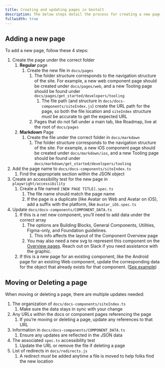 ```yaml
---
title: Creating and updating pages in Gestalt
description: The below steps detail the process for creating a new page, as well as considerations when moving or deleting a page
fullwidth: true
---
```


## Adding a new page

To add a new page, follow these 4 steps:


1. Create the page under the correct folder
    1. **Regular** page
        1. Create the new file in `docs/pages`
            1. The folder structure corresponds to the navigation structure of the site. For example, a new web component page should be created under `docs/pages/web`, and a new Tooling page should be found under `docs/pages/get_started/developers/tooling`
                1. The file path (and structure in `docs/docs-components/siteIndex.js`) create the URL path for the page, so both the file location and `siteIndex` structure *must* be accurate to get the expected URL
            2. Pages that do not fall under a main tab, like Roadmap, live at the root of `docs/pages`
    2. **Markdown** Page
        1. Create the file under the correct folder in `docs/markdown`
            1. The folder structure corresponds to the navigation structure of the site. For example, a new iOS component page should be created under `docs/markdown/ios`, and a new Tooling page should be found under `docs/markdown/get_started/developers/tooling`
2. Add the page name to `docs/docs-components/siteIndex.ts`
    1. Find the appropriate section within the JSON object
3. Create an accessibility test for the new page in `playwright/accessibility`
    1. Create a file named `[NEW PAGE TITLE].spec.ts`
        1. The file name should match the page name
        2. If the page is a duplicate (like Avatar on Web and Avatar on iOS), add a suffix with the platform, like `Avatar_iOS.spec.ts`
4. Update `docs/docs-components/COMPONENT_DATA.ts`
    1. If this is a net new component, you’ll need to add data under the correct array
        1. The options are Building Blocks, General Components, Utilities, Figma-only, and Foundation guidelines. 
            1. This info affects the layout of the Component Overview page
        2. You may also need a new svg to represent this component on the [Overview pages](https://gestalt.pinterest.systems/web/overview). Reach out on Slack if you need assistance with the graphic.
    2. If this is a new page for an existing component, like the Android page for an existing Web component, update the corresponding data for the object that already exists for that component. ([See example](https://github.com/pinterest/gestalt/pull/2334/files#diff-19b5af995282361ea4311af93f9268393d56c1da8964523c5ee74933a1c60de1))


## Moving or Deleting a page

When moving or deleting a page, there are multiple updates needed: 

1. The organization of `docs/docs-components/siteIndex.ts`
    1. Make sure the data stays in sync with your change
2. Any URLs within the docs or component pages referencing the page
    1. If you’re moving or deleting a page, update any references to that URL
3. Information in `docs/docs-components/COMPONENT_DATA.ts`
    1. Ensure any updates are reflected in the JSON data
4. The associated `spec.ts` accessibility test
    1. Update the URL or remove the file if deleting a page
5. List of redirects in `docs/redirects.js`
    1. A redirect *must* be added anytime a file is moved to help folks find the new location

